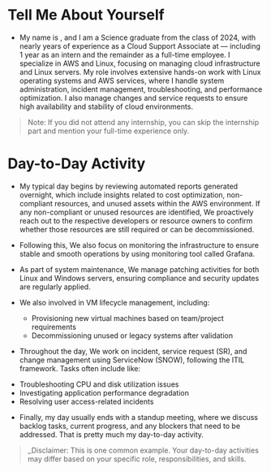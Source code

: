 # Tell Me About Yourself

- My name is <Your Name>, and I am a Science graduate from the class of 2024, with nearly <Experienc in years> years of experience as a Cloud Support Associate at <Your Company Name> — including 1 year as an intern and the remainder as a full-time employee. I specialize in AWS and Linux, focusing on managing cloud infrastructure and Linux servers. My role involves extensive hands-on work with Linux operating systems and AWS services, where I handle system administration, incident management, troubleshooting, and performance optimization. I also manage changes and service requests to ensure high availability and stability of cloud environments.

> Note: If you did not attend any internship, you can skip the internship part and mention your full-time experience only.

# Day-to-Day Activity

- My typical day begins by reviewing automated reports generated overnight, which include insights related to cost optimization, non-compliant resources, and unused assets within the AWS environment. If any non-compliant or unused resources are identified, We proactively reach out to the respective developers or resource owners to confirm whether those resources are still required or can be decommissioned.

- Following this, We also focus on monitoring the infrastructure to ensure stable and smooth operations by using monitoring tool called Grafana.

- As part of system maintenance, We manage patching activities for both Linux and Windows servers, ensuring compliance and security updates are regularly applied.

- We also involved in VM lifecycle management, including:
  * Provisioning new virtual machines based on team/project requirements
  * Decommissioning unused or legacy systems after validation

- Throughout the day, We work on incident, service request (SR), and change management using ServiceNow (SNOW), following the ITIL framework. Tasks often include like:

 * Troubleshooting CPU and disk utilization issues
 * Investigating application performance degradation
 * Resolving user access-related incidents

- Finally, my day usually ends with a standup meeting, where we discuss backlog tasks, current progress, and any blockers that need to be addressed. That is pretty much my day-to-day activity.


> _Disclaimer: This is one common example. Your day-to-day activities may differ based on your specific role, responsibilities, and skills.